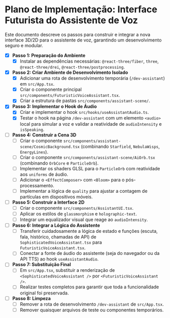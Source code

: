 # Plano de Implementação: Interface Futurista do Assistente de Voz

Este documento descreve os passos para construir e integrar a nova interface 3D/2D para o assistente de voz, garantindo um desenvolvimento seguro e modular.

- [x] **Passo 1: Preparação do Ambiente**
  - [x] Instalar as dependências necessárias: `@react-three/fiber`, `three`, `@react-three/drei`, `@react-three/postprocessing`.

- [x] **Passo 2: Criar Ambiente de Desenvolvimento Isolado**
  - [x] Adicionar uma rota de desenvolvimento temporária (`/dev-assistant`) em `src/App.tsx`.
  - [x] Criar o componente principal `src/components/FuturisticVoiceAssistant.tsx`.
  - [x] Criar a estrutura de pastas `src/components/assistant-scene/`.

- [x] **Passo 3: Implementar o Hook de Áudio**
  - [x] Criar e implementar o hook `src/hooks/useAssistantAudio.ts`.
  - [x] Testar o hook na página `/dev-assistant` com um elemento `<audio>` local para simular a voz e validar a reatividade de `audioIntensity` e `isSpeaking`.

- [ ] **Passo 4: Construir a Cena 3D**
  - [ ] Criar o componente `src/components/assistant-scene/CosmicBackground.tsx` (combinando `Starfield`, `NebulaWisps`, `EnergyLines`).
  - [ ] Criar o componente `src/components/assistant-scene/AiOrb.tsx` (combinando `OrbCore` e `ParticleOrb`).
  - [ ] Implementar os shaders GLSL para o `ParticleOrb` com reatividade aos `uniforms` de áudio.
  - [ ] Adicionar o `<EffectComposer>` com `<Bloom>` para o pós-processamento.
  - [ ] Implementar a lógica de `quality` para ajustar a contagem de partículas em dispositivos móveis.

- [ ] **Passo 5: Construir a Interface 2D**
  - [ ] Criar o componente `src/components/AssistantUI.tsx`.
  - [ ] Aplicar os estilos de `glassmorphism` e `holographic-text`.
  - [ ] Integrar um equalizador visual que reage ao `audioIntensity`.

- [ ] **Passo 6: Integrar a Lógica do Assistente**
  - [ ] Transferir cuidadosamente a lógica de estado e funções (escuta, fala, histórico, chamadas de API) de `SophisticatedVoiceAssistant.tsx` para `FuturisticVoiceAssistant.tsx`.
  - [ ] Conectar a fonte de áudio do assistente (seja do navegador ou da API TTS) ao hook `useAssistantAudio`.

- [ ] **Passo 7: Substituição Final**
  - [ ] Em `src/App.tsx`, substituir a renderização de `<SophisticatedVoiceAssistant />` por `<FuturisticVoiceAssistant />`.
  - [ ] Realizar testes completos para garantir que toda a funcionalidade original foi preservada.

- [ ] **Passo 8: Limpeza**
  - [ ] Remover a rota de desenvolvimento `/dev-assistant` de `src/App.tsx`.
  - [ ] Remover quaisquer arquivos de teste ou componentes temporários.